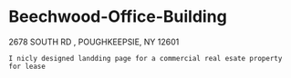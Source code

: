 # Beechwood-Office-Building
2678 SOUTH RD , POUGHKEEPSIE, NY 12601

`` I nicly designed landding page for a commercial real esate property for lease ``
